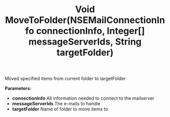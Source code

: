 ﻿---
uid: crmscript_ref_NSEMailAgent_MoveToFolder
title: Void MoveToFolder(NSEMailConnectionInfo connectionInfo, Integer[] messageServerIds, String targetFolder)
intellisense: NSEMailAgent.MoveToFolder
keywords: NSEMailAgent, MoveToFolder
so.topic: reference
---

Moved specified items from current folder to targetFolder

**Parameters:**
 - **connectionInfo** All information needed to connect to the mailserver
 - **messageServerIds** The e-mails to handle
 - **targetFolder** Name of folder to move items to
